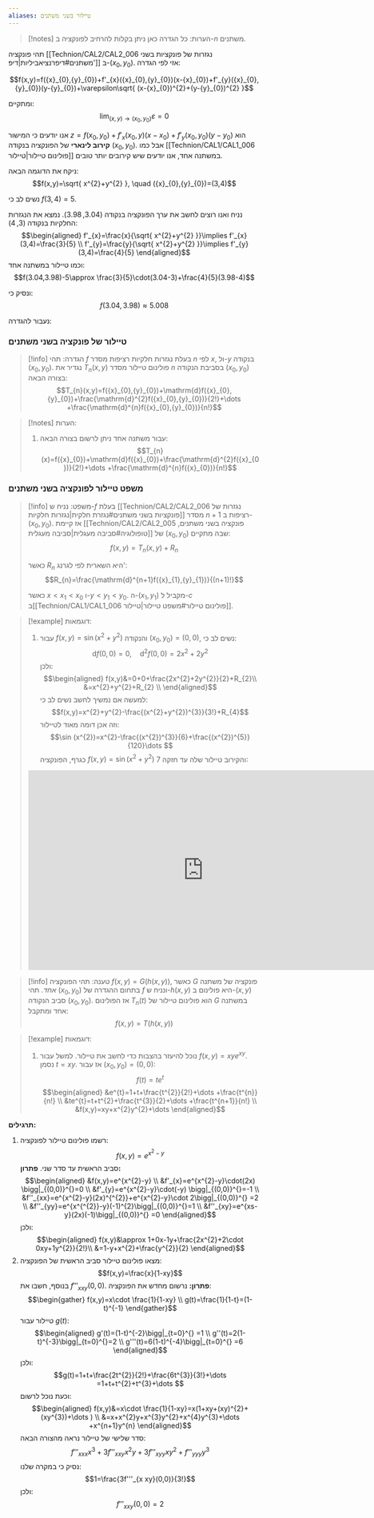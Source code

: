 ```yaml
---
aliases: טיילור בשני משתנים
---
```


>[!notes] הערות:
>כל הגדרה כאן ניתן בקלות להרחיב לפונקציה ב-$n$ משתנים.

תהי פונקציה [[Technion/CAL2/CAL2_006 נגזרות של פונקציות בשני משתנים#דיפרנציאביליות|דיפ']] ב-$({x}_{0},{y}_{0})$. אזי לפי הגדרה:

$$f(x,y)=f({x}_{0},{y}_{0})+f'_{x}({x}_{0},{y}_{0})(x-{x}_{0})+f'_{y}({x}_{0},{y}_{0})(y-{y}_{0})+\varepsilon\sqrt{ (x-{x}_{0})^{2}+(y-{y}_{0})^{2} }$$

ומתקיים:
$$\lim_{ (x,y) \to ({x}_{0},{y}_{0}) } \varepsilon=0$$

אנו יודעים כי המישור $z=f({x}_{0},{y}_{0})+f'_{x}({x}_{0},y)(x-{x}_{0})+f'_{y}({x}_{0},{y}_{0})(y-{y}_{0})$ הוא **קירוב לינארי** של הפונקציה בנקודה $({x}_{0},{y}_{0})$. אבל כמו [[Technion/CAL1/CAL1_006 פולינום טיילור|טיילור]] במשתנה אחד, אנו יודעים שיש קירובים יותר טובים.

ניקח את הדוגמה הבאה:
$$f(x,y)=\sqrt{ x^{2}+y^{2} }, \quad ({x}_{0},{y}_{0})=(3,4)$$

נשים לב כי  $f(3,4)=5$.

נניח ואנו רוצים לחשב את ערך הפונקציה בנקודה $(3.04,3.98)$.
נמצא את הנגזרות החלקיות בנקודה $(3,4)$:
$$\begin{aligned}
f'_{x}=\frac{x}{\sqrt{ x^{2}+y^{2} }}\implies f'_{x}(3,4)=\frac{3}{5} \\
f'_{y}=\frac{y}{\sqrt{ x^{2}+y^{2} }}\implies f'_{y}(3,4)=\frac{4}{5}
\end{aligned}$$
וכמו טיילור במשתנה אחד:
$$f(3.04,3.98)-5\approx \frac{3}{5}\cdot(3.04-3)+\frac{4}{5}(3.98-4)$$

ונסיק כי:
$$f(3.04,3.98)\approx 5.008$$

נעבור להגדרה:
### טיילור של פונקציה בשני משתנים
>[!info] הגדרה:
>תהי $f$ בעלת נגזרות חלקיות רציפות מסדר $n$ לפי $x$, ול-$y$ בנקודה $({x}_{0},{y}_{0})$. נגדיר את $T_{n}(x,y)$ פולינום טיילור מסדר $n$ בסביבת הנקודה $({x}_{0},{y}_{0})$ בצורה הבאה:
>$$T_{n}(x,y)=f({x}_{0},{y}_{0})+\mathrm{d}f({x}_{0},{y}_{0})+\frac{\mathrm{d}^{2}f({x}_{0},{y}_{0})}{2!}+\dots +\frac{\mathrm{d}^{n}f({x}_{0},{y}_{0})}{n!}$$

>[!notes] הערות:
>1. עבור משתנה אחד ניתן לרשום בצורה הבאה:
>	$$T_{n}(x)=f({x}_{0})+\mathrm{d}f({x}_{0})+\frac{\mathrm{d}^{2}f({x}_{0})}{2!}+\dots +\frac{\mathrm{d}^{n}f({x}_{0})}{n!}$$

### משפט טיילור לפונקציה בשני משתנים
>[!info] משפט:
>נניח ש-$f$ בעלת [[Technion/CAL2/CAL2_006 נגזרות של פונקציות בשני משתנים#נגזרת חלקית|נגזרות חלקיות]] מסדר $n+1$ רציפות ב-$({x}_{0},{y}_{0})$. אז קיימת [[Technion/CAL2/CAL2_005 פונקציה בשני משתנים, טופולוגיה#סביבה מעגלית|סביבה מעגלית]] של $({x}_{0},{y}_{0})$ שבה מתקיים:
>$$f(x,y)=T_{n}(x,y)+R_{n}$$
>
> כאשר $R_{n}$ היא השארית לפי לגרנג':
> $$R_{n}=\frac{\mathrm{d}^{n+1}f({x}_{1},{y}_{1})}{(n+1)!}$$
> 
> כאשר $x<{x}_{1}<{x}_{0}$ ו-$y<{y}_{1}<{y}_{0}$. ה-$({x}_{1},{y}_{1})$ מקביל ל-$c$ ב[[Technion/CAL1/CAL1_006 פולינום טיילור#משפט טיילור|טיילור]].

>[!example] דוגמאות:
>1. עבור $f(x,y)=\sin(x^{2}+y^{2})$ והנקודה $({x}_{0},{y}_{0})=(0,0)$, נשים לב כי:
>	$$\mathrm{d}f(0,0)=0, \quad \mathrm{d}^{2}f(0,0)=2x^{2}+2y^{2}$$
>	ולכן:
>	$$\begin{aligned}
f(x,y)&=0+0+\frac{2x^{2}+2y^{2}}{2}+R_{2}\\
>	&=x^{2}+y^{2}+R_{2} \\
\end{aligned}$$
>	למעשה אם נמשיך לחשב נשים לב כי:
>	$$f(x,y)=x^{2}+y^{2}-\frac{(x^{2}+y^{2})^{3}}{3!}+R_{4}$$
>	וזה אכן דומה מאוד לטיילור:
>	$$\sin (x^{2})=x^{2}-\frac{(x^{2})^{3}}{6}+\frac{(x^{2})^{5}}{120}\dots $$
>	כגרף, הפונקציה $f(x,y)=\sin(x^{2}+y^{2})$ והקירוב טיילור שלה עד חזקה $7$:
>	<iframe scrolling="no" title="Sine function"  class="geo" src="https://www.geogebra.org/material/iframe/id/cd2xem5m/width/700/height/400/border/ffffff/sfsb/true/smb/false/stb/false/stbh/false/ai/false/asb/false/sri/false/rc/false/ld/true/sdz/true/ctl/false" width="700px" height="400px" style="border:0px;"> </iframe>
>

>[!info] טענה:
>תהי הפונקציה $f(x,y)=G(h(x,y))$, כאשר $G$ פונקציה של משתנה *אחד.* תהי $({x}_{0},{y}_{0})$ בתחום ההגדרה של $f$ ונניח ש-$h(x,y)$ היא פולינום ב-$(x,y)$ סביב הנקודה $({x}_{0},{y}_{0})$.
>	אז הפולינום $T_{n}(t)$ הוא פולינום טיילור של $G$ במשתנה אחד ומתקבל:
>	$$f(x,y)=T(h(x,y))$$

>[!example] דוגמאות:
>1. נוכל להיעזר בהצבות כדי לחשב את טיילור. למשל עבור $f(x,y)=xye^{xy}$. נסמן $t=xy$. אז עבור $({x}_{0},{y}_{0})=(0,0)$:
>	$$f(t)=te^{t}$$
>	$$\begin{aligned}
&e^{t}=1+t+\frac{t^{2}}{2!}+\dots +\frac{t^{n}}{n!} \\
&te^{t}=t+t^{2}+\frac{t^{3}}{2}+\dots +\frac{t^{n+1}}{n!} \\
&f(x,y)=xy+x^{2}y^{2}+\dots 
\end{aligned}$$

**תרגילים:**
1. רשמו פולינום טיילור לפונקציה:
	$$f(x,y)=e^{x^{2}-y}$$
	סביב הראשית עד סדר שני.
	**פתרון:**
	$$\begin{aligned}
&f(x,y)=e^{x^{2}-y} \\
&f'_{x}=e^{x^{2}-y}\cdot(2x) \bigg|_{(0,0)}^{}=0 \\
&f'_{y}=e^{x^{2}-y}\cdot(-y) \bigg|_{(0,0)}^{}=-1 \\
&f''_{xx}=e^{x^{2}-y}(2x)^{^{2}}+e^{x^{2}-y}\cdot 2\bigg|_{(0,0)}^{} =2 \\
&f''_{yy}=e^{x^{^{2}}-y}(-1)^{2}\bigg|_{(0,0)}^{}=1 \\
&f''_{xy}=e^{xs-y}(2x)(-1)\bigg|_{(0,0)}^{} =0 
\end{aligned}$$
	ולכן:
	$$\begin{aligned}
f(x,y)&\approx 1+0x-1y+\frac{2x^{2}+2\cdot 0xy+1y^{2}}{2!}\\
	&=1-y+x^{2}+\frac{y^{2}}{2}
\end{aligned}$$
2. מצאו פולינום טיילור סביב הראשית של הפונקציה:
	$$f(x,y)=\frac{x}{1-xy}$$
	בנוסף, חשבו את $f'''_{xxy}(0,0)$.
	**פתרון:**
	נרשום מחדש את הפונקציה:
	$$\begin{gather}
f(x,y)=x\cdot \frac{1}{1-xy} \\
g(t)=\frac{1}{1-t}=(1-t)^{-1}
\end{gather}$$
	טיילור עבור $g(t)$:
	$$\begin{aligned}
g'(t)=(1-t)^{-2}\bigg|_{t=0}^{} =1 \\
g''(t)=2(1-t)^{-3}\bigg|_{t=0}^{}=2 \\
g'''(t)=6(1-t)^{-4}\bigg|_{t=0}^{} =6 
\end{aligned}$$
	ולכן:
	$$g(t)=1+t+\frac{2t^{2}}{2!}+\frac{6t^{3}}{3!}+\dots =1+t+t^{2}+t^{3}+\dots $$
	וכעת נוכל לרשום:
	$$\begin{aligned}
f(x,y)&=x\cdot \frac{1}{1-xy}=x(1+xy+(xy)^{2}+(xy^{3})+\dots ) \\
&=x+x^{2}y+x^{3}y^{2}+x^{4}y^{3}+\dots +x^{n+1}y^{n}
\end{aligned}$$
	סדר שלישי של טיילור נראה מהצורה הבאה:
	$$f'''_{xxx}x^{3}+3f'''_{x xy}x^{2}y+3f'''_{xyy}xy^{2}+f'''_{yyy}y^{3}$$
	נסיק כי במקרה שלנו:
	$$1=\frac{3f'''_{x xy}(0,0)}{3!}$$
	ולכן:
	$$f'''_{x xy}(0,0)=2$$
	